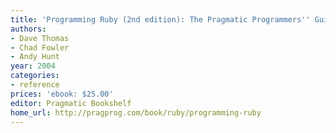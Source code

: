 ```yaml
---
title: 'Programming Ruby (2nd edition): The Pragmatic Programmers'' Guide'
authors:
- Dave Thomas
- Chad Fowler
- Andy Hunt
year: 2004
categories:
- reference
prices: 'ebook: $25.00'
editor: Pragmatic Bookshelf
home_url: http://pragprog.com/book/ruby/programming-ruby
---
```

